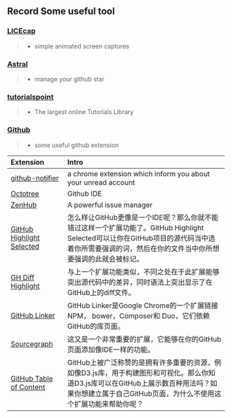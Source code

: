 
## Record Some useful tool


### [LICEcap](http://www.cockos.com/licecap/)

>* simple animated screen captures

### [Astral](https://app.astralapp.com)

>* manage your github star

### [tutorialspoint](http://www.tutorialspoint.com/index.htm)

>* The largest online Tutorials Library

### [Github](https://github.com/jacsonLee)
>* some useful github extension

Extension | Intro
:------------- | :-------------
[github-notifier](https://github.com/sindresorhus/GitHub-Notifier) | a chrome extension which inform you about your unread account
[Octotree](https://github.com/buunguyen/octotree)  | Github IDE
[ZenHub](https://www.zenhub.io/) | A powerful issue manager
[GitHub Highlight Selected](https://github.com/Nuclides/github-highlight-selected) | 怎么样让GitHub更像是一个IDE呢？那么你就不能错过这样一个扩展功能了。GitHub Highlight Selected可以让你在GitHub项目的源代码当中选着你所需要强调的词，然后在你的文件当中你所想要强调的此就会被标记。
[GH Diff Highlight](https://chrome.google.com/webstore/search/GH%20Diff%20Highlight?utm_source=chrome-ntp-icon)  | 与上一个扩展功能类似，不同之处在于此扩展能够突出源代码中的差异，同时语法上突出显示了在GitHub上的diff文件。
[GitHub Linker](https://github.com/github-linker/chrome-extension) | GitHub Linker是Google Chrome的一个扩展链接NPM， bower，Composer和 Duo，它们依赖GitHub的库页面。
[Sourcegraph](https://chrome.google.com/webstore/search/Sourcegraph?utm_source=chrome-ntp-icon) | 这又是一个非常重要的扩展，它能够在你的GitHub页面添加像IDE一样的功能。
[GitHub Table of Content](https://github.com/ghiculescu/jekyll-table-of-contents)  | GitHub上被广泛称赞的是拥有许多重要的资源，例如像D3.js库，用于构建图形和可视化。那么你知道D3.js库可以在GitHub上展示数百种用法吗？如果你想建立属于自己GitHub页面，为什么不使用这个扩展功能来帮助你呢？


